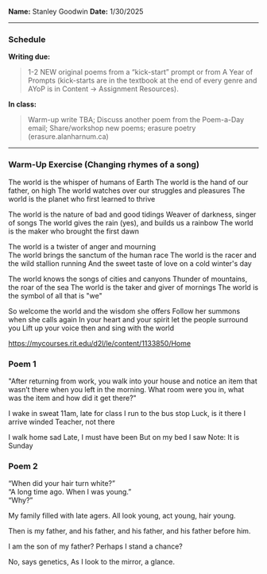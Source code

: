 **Name:** Stanley Goodwin
**Date:** 1/30/2025

---
### Schedule
**Writing due:**
> 1-2 NEW original poems from a “kick-start” prompt or from A Year of Prompts (kick-starts are in the textbook at the end of every genre and AYoP is in Content -> Assignment Resources).

**In class:**
> Warm-up write TBA; Discuss another poem from the Poem-a-Day email; Share/workshop new poems; erasure poetry (erasure.alanharnum.ca)

---
### Warm-Up Exercise (Changing rhymes of a song)
The world is the whisper of humans of Earth
The world is the hand of our father, on high
The world watches over our struggles and pleasures
The world is the planet who first learned to thrive

The world is the nature of bad and good tidings
Weaver of darkness, singer of songs
The world gives the rain (yes), and builds us a rainbow
The world is the maker who brought the first dawn

The world is a twister of anger and mourning  
The world brings the sanctum of the human race
The world is the racer and the wild stallion running
And the sweet taste of love on a cold winter's day

The world knows the songs of cities and canyons
Thunder of mountains, the roar of the sea
The world is the taker and giver of mornings
The world is the symbol of all that is "we"

So welcome the world and the wisdom she offers
Follow her summons when she calls again
In your heart and your spirit let the people surround you
Lift up your voice then and sing with the world



https://mycourses.rit.edu/d2l/le/content/1133850/Home











### Poem 1
"After returning from work, you walk into your house and notice an item that wasn’t there when you left in the morning. What room were you in, what was the item and how did it get there?"

I wake in sweat
11am, late for class
I run to the bus stop
Luck, is it there
I arrive winded
Teacher, not there

I walk home sad
Late, I must have been
But on my bed I saw
Note: It is Sunday


### Poem 2
“When did your hair turn white?”  
“A long time ago. When I was young.”  
“Why?”

My family filled with late agers.
All look young, act young, hair young.

Then is my father, and his father,
and his father, and his father before him.

I am the son of my father?
Perhaps I stand a chance?

No, says genetics,
As I look to the mirror, a glance.

